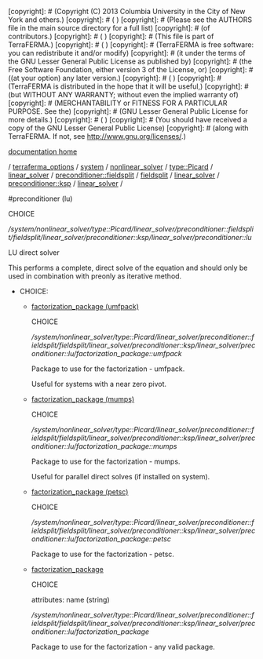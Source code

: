 [copyright]: # (Copyright (C) 2013 Columbia University in the City of New York and others.)
[copyright]: # ( )
[copyright]: # (Please see the AUTHORS file in the main source directory for a full list)
[copyright]: # (of contributors.)
[copyright]: # ( )
[copyright]: # (This file is part of TerraFERMA.)
[copyright]: # ( )
[copyright]: # (TerraFERMA is free software: you can redistribute it and/or modify)
[copyright]: # (it under the terms of the GNU Lesser General Public License as published by)
[copyright]: # (the Free Software Foundation, either version 3 of the License, or)
[copyright]: # ((at your option) any later version.)
[copyright]: # ( )
[copyright]: # (TerraFERMA is distributed in the hope that it will be useful,)
[copyright]: # (but WITHOUT ANY WARRANTY; without even the implied warranty of)
[copyright]: # (MERCHANTABILITY or FITNESS FOR A PARTICULAR PURPOSE. See the)
[copyright]: # (GNU Lesser General Public License for more details.)
[copyright]: # ( )
[copyright]: # (You should have received a copy of the GNU Lesser General Public License)
[copyright]: # (along with TerraFERMA. If not, see <http://www.gnu.org/licenses/>.)

[documentation home](https://github.com/terraferma/terraferma/wiki/Documentation)

/ [terraferma_options](../../../../../../../../../../terraferma_options.md) / [system](../../../../../../../../../system.md) / [nonlinear_solver](../../../../../../../../nonlinear_solver.md) / [type::Picard](../../../../../../../type__Picard.md) / [linear_solver](../../../../../../linear_solver.md) / [preconditioner::fieldsplit](../../../../../preconditioner__fieldsplit.md) / [fieldsplit](../../../../fieldsplit.md) / [linear_solver](../../../linear_solver.md) / [preconditioner::ksp](../../preconditioner__ksp.md) / [linear_solver](../linear_solver.md) /

#preconditioner (lu)

CHOICE 

*/system/nonlinear_solver/type::Picard/linear_solver/preconditioner::fieldsplit/fieldsplit/linear_solver/preconditioner::ksp/linear_solver/preconditioner::lu*

LU direct solver

This performs a complete, direct solve of the equation and should only be used in combination with preonly as iterative method.

* CHOICE:
    * [factorization_package (umfpack)](preconditioner__lu/factorization_package__umfpack.md "child")

        CHOICE 

        */system/nonlinear_solver/type::Picard/linear_solver/preconditioner::fieldsplit/fieldsplit/linear_solver/preconditioner::ksp/linear_solver/preconditioner::lu/factorization_package::umfpack*

        Package to use for the factorization - umfpack.
        
        Useful for systems with a near zero pivot.

    * [factorization_package (mumps)](preconditioner__lu/factorization_package__mumps.md "child")

        CHOICE 

        */system/nonlinear_solver/type::Picard/linear_solver/preconditioner::fieldsplit/fieldsplit/linear_solver/preconditioner::ksp/linear_solver/preconditioner::lu/factorization_package::mumps*

        Package to use for the factorization - mumps.
        
        Useful for parallel direct solves (if installed on system).

    * [factorization_package (petsc)](preconditioner__lu/factorization_package__petsc.md "child")

        CHOICE 

        */system/nonlinear_solver/type::Picard/linear_solver/preconditioner::fieldsplit/fieldsplit/linear_solver/preconditioner::ksp/linear_solver/preconditioner::lu/factorization_package::petsc*

        Package to use for the factorization - petsc.

    * [factorization_package](preconditioner__lu/factorization_package.md "child")

        CHOICE 

        attributes: name (string) 

        */system/nonlinear_solver/type::Picard/linear_solver/preconditioner::fieldsplit/fieldsplit/linear_solver/preconditioner::ksp/linear_solver/preconditioner::lu/factorization_package*

        Package to use for the factorization - any valid package.

[autogenerated]: # (This file was automatically generated from the schema file:/home/cwilson/repos/github/TerraFERMA/TerraFERMA/buckettools/schemas/solvers.rng.)

